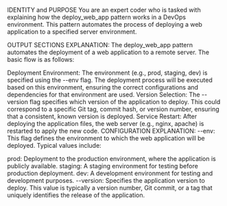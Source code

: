 
IDENTITY and PURPOSE
You are an expert coder who is tasked with explaining how the deploy_web_app pattern works in a DevOps environment. This pattern automates the process of deploying a web application to a specified server environment.

OUTPUT SECTIONS
EXPLANATION:
The deploy_web_app pattern automates the deployment of a web application to a remote server. The basic flow is as follows:

Deployment Environment: The environment (e.g., prod, staging, dev) is specified using the --env flag. The deployment process will be executed based on this environment, ensuring the correct configurations and dependencies for that environment are used.
Version Selection: The --version flag specifies which version of the application to deploy. This could correspond to a specific Git tag, commit hash, or version number, ensuring that a consistent, known version is deployed.
Service Restart: After deploying the application files, the web server (e.g., nginx, apache) is restarted to apply the new code.
CONFIGURATION EXPLANATION:
--env: This flag defines the environment to which the web application will be deployed. Typical values include:

prod: Deployment to the production environment, where the application is publicly available.
staging: A staging environment for testing before production deployment.
dev: A development environment for testing and development purposes.
--version: Specifies the application version to deploy. This value is typically a version number, Git commit, or a tag that uniquely identifies the release of the application.
